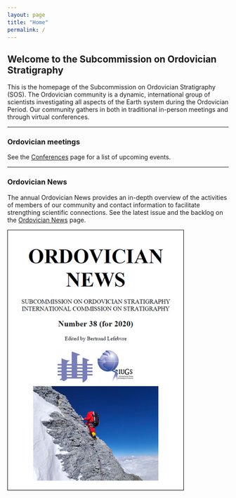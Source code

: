 ```yaml
---
layout: page
title: "Home"
permalink: /
---
```

## Welcome to the Subcommission on Ordovician Stratigraphy

This is the homepage of the Subcommission on Ordovician Stratigraphy (SOS). The Ordovician community is a dynamic, international group of scientists investigating all aspects of the Earth system during the Ordovician Period. Our community gathers in both in traditional in-person meetings and through virtual conferences.

---
### Ordovician meetings

See the [Conferences](conferences) page for a list of upcoming events.

---

### Ordovician News 

The annual Ordovician News provides an in-depth overview of the activities of members of our community and contact information to facilitate strengthing scientific connections. See the latest issue and the backlog on the [Ordovician News](news) page.

<a href="files/Ordovician_News_2020.pdf">
    <img src ="images/Ordovician_News_2020.jpg" alt="Ord Newsletter '20" style="width:400px; border:solid 1px black" />
</a>


